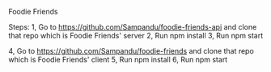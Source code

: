 Foodie Friends

Steps:
1, Go to https://github.com/Sampandu/foodie-friends-api and clone that repo which is Foodie Friends' server
2, Run npm install
3, Run npm start

4, Go to https://github.com/Sampandu/foodie-friends and clone that repo which is Foodie Friends' client
5, Run npm install
6, Run npm start

